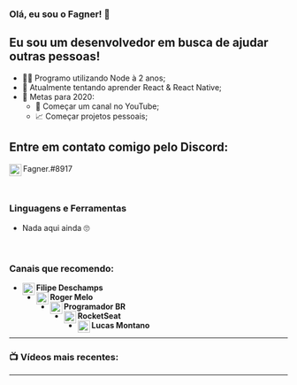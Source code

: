 ### Olá, eu sou o Fagner! 👋

## Eu sou um desenvolvedor em busca de ajudar outras pessoas!
- 👩‍💻 Programo utilizando Node à 2 anos;
- 💭 Atualmente tentando aprender React & React Native;
- 💖 Metas para 2020: 
    - 🎥 Começar um canal no YouTube;
    - 📈 Começar projetos pessoais;

## Entre em contato comigo pelo Discord:
[<img align="left" alt="Discord's Fagner" width="22px" src="https://cdn0.iconfinder.com/data/icons/free-social-media-set/24/discord-512.png">][Narnia]Fagner.#8917

<br />

### Linguagens e Ferramentas
- Nada aqui ainda 🙄

<br />

### Canais que recomendo:
- [<img align="left" alt="Filipe Deschamps" width="22px" src="https://yt3.ggpht.com/a/AATXAJxiC0ILNRKn_1sIcE6LcCsRrEVkDCGhpTdMRDJS=s100-c-k-c0xffffffff-no-rj-mo">][FilipeDeschamps]**Filipe Deschamps**
- [<img align="left" alt="Roger Melo" width="22px" src="https://yt3.ggpht.com/a/AATXAJwwI62iTGTB2SAiZpY7ZLIz2YzmpaI_p3R693h2=s176-c-k-c0x00ffffff-no-rj-mo">][RogerMelo]**Roger Melo**
- [<img align="left" alt="Igor Oliveira" width="22px" src="https://yt3.ggpht.com/a/AATXAJzuOa543WlNN0Z2z_y7mLVBJd1d8DFE1IqYZ5B2Vg=s176-c-k-c0x00ffffff-no-rj-mo">][ProgramadorBR]**Programador BR**
- [<img align="left" alt="Rocket Seat" width="22px" src="https://yt3.ggpht.com/a/AATXAJwkv2bEEy5BKZkZcfjjO2Am82VTEtnrbG85pVhVrA=s176-c-k-c0x00ffffff-no-rj-mo">][RocketSeat]**RocketSeat**
- [<img align="left" alt="Rocket Seat" width="22px" src="https://yt3.ggpht.com/a/AATXAJzTStezZowa-uxQoxa_O1K3I1aBp4liumTP5JMF8wU=s100-c-k-c0xffffffff-no-rj-mo">][LucasMontano]**Lucas Montano**

---

### 📺 Vídeos mais recentes:
<!-- YOUTUBE:START -->
<!-- YOUTUBE:END -->

---

<br />
<br />

[Narnia]: https://discord.gg/nuww3nt


[FilipeDeschamps]: https://www.youtube.com/channel/UCU5JicSrEM5A63jkJ2QvGYw
[RogerMelo]: https://www.youtube.com/channel/UCmjDevp9Y8r-qi-xueD3Izg
[ProgramadorBR]: https://www.youtube.com/channel/UCrdgeUeCll2QKmqmihIgKBQ
[RocketSeat]: https://www.youtube.com/channel/UCSfwM5u0Kce6Cce8_S72olg
[LucasMontano]: https://www.youtube.com/channel/UCyHOBY6IDZF9zOKJPou2Rgg